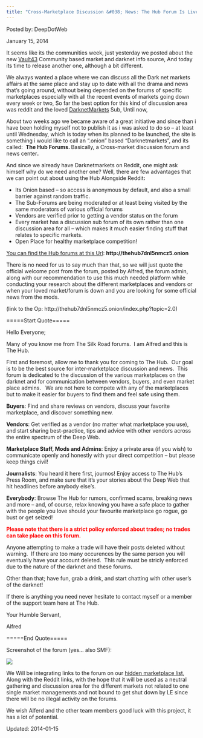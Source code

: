 ```yaml
---
title: "Cross-Marketplace Discussion &#038; News: The Hub Forum Is Live!"
---
```


Posted by: DeepDotWeb

<span>January 15, 2014</span>

<p>It seems like its the communities week, just yesterday we posted about the new <a href="/2014/01/14/meet-the-vault-43/">Vault43</a> Community based market and darknet info source, And today its time to release another one, although a bit different.</p>
<p>We always wanted a place where we can discuss all the Dark net markets affairs at the same place and stay up to date with all the drama and news that&#8217;s going around, without being depended on the forums of specific marketplaces especially with all the recent events of markets going down every week or two, So far the best option for this kind of discussion area was reddit and the loved <a href="http://www.reddit.com/r/DarkNetMarkets" target="_blank">DarknetMarkets</a> Sub, Until now,</p>
<p>About two weeks ago we became aware of a great initiative and since than i have been holding myself not to publish it as i was asked to do so &#8211; at least until Wednesday, which is today when its planned to be launched, the site is something i would like to call an &#8220;.onion&#8221; based &#8220;Darknetmarkets&#8221;, and its called:  <strong>The Hub Forums. </strong>Basically, a Cross-market discussion forum and news center<strong>.</strong></p>
<p>And since we already have Darknetmarkets on Reddit, one might ask himself why do we need another one? Well, there are few advantages that we can point out about using the Hub Alongside Reddit<strong>:<br/>
</strong></p>
<ul>
<li>Its Onion based &#8211; so access is anonymous by default, and also a small barrier against random traffic.</li>
<li>The Sub-Forums are being moderated or at least being visited by the same moderators of various official forums</li>
<li>Vendors are verified prior to getting a vendor status on the forum</li>
<li>Every market has a discussion sub forum of its own rather than one discussion area for all &#8211; which makes it much easier finding stuff that relates to specific markets.</li>
<li>Open Place for healthy marketplace competition!</li>
</ul>
<p><span style="text-decoration: underline;">You can find the Hub forums at this Url</span>: <strong>http://thehub7dnl5nmcz5.onion</strong></p>
<p>There is no need for us to say much than that, so we will just quote the official welcome post from the forum, posted by Alfred, the forum admin, along with our recommendation to use this much needed platform while conducting your research about the different marketplaces and vendors or when your loved market/forum is down and you are looking for some official news from the mods.</p>
<p>(link to the Op: http://thehub7dnl5nmcz5.onion/index.php?topic=2.0)</p>
<p>=====Start Quote=====</p>
<p>Hello Everyone;</p>
<p>Many of you know me from The Silk Road forums.  I am Alfred and this is The Hub.</p>
<p>First and foremost, allow me to thank you for coming to The Hub.  Our goal is to be the best source for inter-marketplace discussion and news.  This forum is dedicated to the discussion of the various marketplaces on the darknet and for communication between vendors, buyers, and even market place admins.   We are not here to compete with any of the marketplaces but to make it easier for buyers to find them and feel safe using them.</p>
<p><strong>Buyers</strong>: Find and share reviews on vendors, discuss your favorite marketplace, and discover something new.</p>
<p><strong>Vendors</strong>: Get verified as a vendor (no matter what marketplace you use), and start sharing best-practice, tips and advice with other vendors across the entire spectrum of the Deep Web.</p>
<p><strong>Marketplace Staff, Mods and Admins</strong>: Enjoy a private area (if you wish) to communicate openly and honestly with your direct competition – but please keep things civil!</p>
<p><strong>Journalists</strong>: You heard it here first, journos! Enjoy access to The Hub’s Press Room, and make sure that it’s your stories about the Deep Web that hit headlines before anybody else’s.</p>
<p><strong>Everybody</strong>: Browse The Hub for rumors, confirmed scams, breaking news and more – and, of course, relax knowing you have a safe place to gather with the people you love should your favourite marketplace go rogue, go bust or get seized!</p>
<p><span style="color: #ff0000;"><strong>Please note that there is a strict policy enforced about trades; no trades can take place on this forum.</strong></span></p>
<p>Anyone attempting to make a trade will have their posts deleted without warning.  If there are too many occurences by the same person you will eventually have your account deleted.  This rule must be stricly enforced due to the nature of the darknet and these forums.</p>
<p>Other than that; have fun, grab a drink, and start chatting with other user&#8217;s of the darknet!</p>
<p>If there is anything you need never hesitate to contact myself or a member of the support team here at The Hub.</p>
<p>Your Humble Servant,</p>
<p>Alfred</p>
<p>=====End Quote=====</p>
<p>Screenshot of the forum (yes&#8230; also SMF):</p>
<img src="https://G-I-R.github.io/deepdotweb/imgs/2014/01/hub.png" />

<p>We Will be integrating links to the forum on our <a href="/2013/10/28/updated-llist-of-hidden-marketplaces-tor-i2p/">hidden marketplace list</a>, Along with the Reddit links, with the hope that it will be used as a neutral gathering and discussion area for the different markets not related to one single market managements and not bound to get shut down by LE since there will be no illegal activity on the forums.</p>
<p>We wish Alferd and the other team members good luck with this project, it has a lot of potential.</p>

Updated: 2014-01-15
    
